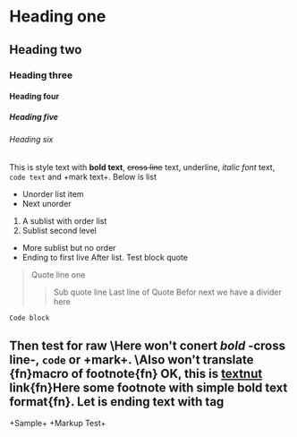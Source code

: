 # Heading one
## Heading two
### Heading three
#### Heading four
##### Heading five
###### Heading six
This is style text with **bold text**, ~~cross line~~ text, underline, *italic font* text, `code text` and +mark text+.
Below is list
* Unorder list item
* Next unorder
1. A sublist with order list
1. Sublist second level
* More sublist but no order
* Ending to first live
After list. Test block quote
> Quote line one
>> Sub quote line
> Last line of Quote
Befor next we have a divider here
``` Python
Code block
```
Then test for raw
\Here won't conert *bold* -cross line-, `code` or +mark+.
\Also won't translate {fn}macro of footnote{fn}
OK, this is [textnut](http://textnutwriter.com) link{fn}Here some footnote with simple **bold text** format{fn}.
Let is ending text with tag
---
+Sample+ +Markup Test+


